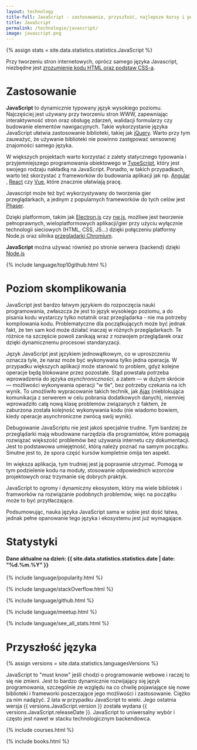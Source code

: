 ```yaml
---
layout: technology
title-full: JavaScript - zastosowanie, przyszłość, najlepsze kursy i polecane książki
title: JavaScript
permalink: /technologie/javascript/
image: javascript.png
---
```


{% assign stats = site.data.statistics.statistics.JavaScript %}

Przy tworzeniu stron internetowych, oprócz samego języka Javascript, niezbędne
jest [zrozumienie kodu HTML oraz podstaw CSS-a](/technologie/html&css).

# Zastosowanie

**JavaScript** to dynamicznie typowany język wysokiego poziomu. Najczęściej jest używany przy tworzeniu stron WWW,
zapewniając interaktywność stron oraz obsługę zdarzeń, walidacji formularzy czy budowanie elementów nawigacyjnych. Takie
wykorzystanie języka JavaScript ułatwia zastosowanie biblioteki, takiej jak [jQuery](https://jquery.com/). Warto przy
tym zauważyć, że używanie biblioteki nie powinno zastępować sensownej znajomości samego języka.

W większych projektach warto korzystać z zalety statycznego typowania i przyjemniejszego programowania obiektowego
w [TypeScript](/technologie/typescript), który jest swojego rodzaju nakładką na JavaScript. Ponadto, w takich
przypadkach, warto też skorzystać z frameworków do budowania aplikacji jak np. [Angular](/technologie/angular)
, [React](/technologie/react) czy [Vue](/technologie/vue), które znacznie ułatwiają pracę.

Javascript może też być wykorzystywany do tworzenia gier przeglądarkach, a jednym z popularnych frameworków do tych
celów jest [Phaser](/technolgoie/phaser).

Dzięki platformom, takim jak [Electron.js](https://electron.atom.io/) czy [nw.js](https://nwjs.io/), możliwe jest
tworzenie pełnoprawnych, wieloplatformowych aplikacji/gier przy użyciu wyłącznie technologii sieciowych (HTML, CSS,
JS...) dzięki połączeniu platformy Node.js oraz silnika [przeglądarki Chromium](https://www.chromium.org/).

**JavaScript** można używać również po stronie serwera (backend) dzięki [Node.js](/technologie/node.js)

{% include language/top10github.html %}

# Poziom skomplikowania

JavaScript jest bardzo łatwym językiem do rozpoczęcia nauki programowania, zwłaszcza że jest to język wysokiego poziomu,
a do pisania kodu wystarczy tylko notatnik oraz przeglądarka - nie ma potrzeby kompilowania kodu. Problematyczne dla
początkujących może być jednak fakt, że ten sam kod może działać inaczej w różnych przeglądarkach. Te różnice na
szczęście powoli zanikają wraz z rozwojem przeglądarek oraz dzięki dynamicznemu procesowi standaryzacji.

Język JavaScript jest językiem jednowątkowym, co w uproszczeniu oznacza tyle, że naraz może być wykonywana tylko jedna
operacja. W przypadku większych aplikacji może stanowić to problem, gdyż kolejne operacje będą blokowane przez
pozostałe. Stąd powstała potrzeba wprowadzenia do języka *asynchroniczności*, a zatem — w dużym skrócie — możliwości
wykonywania operacji "w tle", bez potrzeby czekania na ich wynik. To umożliwiło wypracowanie takich technik,
jak [Ajax](https://developer.mozilla.org/en/docs/AJAX) (nieblokująca komunikacja z serwerem w celu pobrania dodatkowych
danych), niemniej wprowadziło całą nową klasę problemów związanych z faktem, że zaburzona została kolejność wykonywania
kodu (nie wiadomo bowiem, kiedy operacje asynchroniczne zwrócą swój wynik).

Debugowanie JavaScriptu nie jest jakoś specjalnie trudne. Tym bardziej że przeglądarki mają wbudowane narzędzia dla
programistów, które pomagają rozwiązać większość problemów bez używania internetu czy dokumentacji. Jest to podstawowa
umiejętność, którą należy poznać na samym początku. Smutne jest to, że spora część kursów kompletnie omija ten aspekt.

Im większa aplikacja, tym trudniej jest ją poprawnie utrzymać. Pomogą w tym podzielenie kodu na moduły, stosowanie
odpowiednich wzorców projektowych oraz trzymanie się dobrych praktyk.

JavaScript to ogromy i dynamiczny ekosystem, który ma wiele bibliotek i framworków na rozwiązanie podobnych problemów,
więc na początku może to być przytłaczające.

Podsumowując, nauka języka JavaScript sama w sobie jest dość łatwa, jednak pełne opanowanie tego języka i ekosystemu
jest już wymagające.

# Statystyki

<h4>Dane aktualne na dzień: {{ site.data.statistics.statistics.date | date: "%d.%m.%Y"  }}</h4>

{% include language/popularity.html %}

{% include language/stackOverflow.html %}

{% include language/github.html %}

{% include language/meetup.html %}

{% include language/see_all_stats.html %}

# Przyszłość języka

{% assign versions = site.data.statistics.languagesVersions %}

JavaScript to "must know" jeśli chodzi o programowanie webowe i raczej to się nie zmieni. Jest to bardzo dynamicznie
rozwijający się język programowania, szczególnie ze względu na co chwilę pojawiające się nowe biblioteki i frameworki
poszerzające jego możliwości i zastosowanie. Ciężko za nim nadążyć. 2 lata w przypadku JavaScript to wieki. Jego
ostatnia wersja {{ versions.JavaScript.version }} została wydana {{ versions.JavaScript.releaseDate }}. JavaScript to
uniwersalny wybór i często jest nawet w stacku technologicznym backendowca.

{% include courses.html %}

{% include books.html %}

